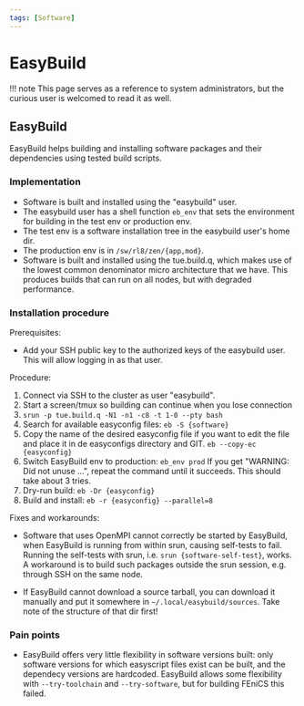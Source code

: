 ```yaml
---
tags: [Software]
---
```

# EasyBuild

!!! note 
    This page serves as a reference to system administrators, but the curious user is welcomed to read it as well.

## EasyBuild

EasyBuild helps building and installing software packages and their
dependencies using tested build scripts.

### Implementation

-   Software is built and installed using the "easybuild" user.
-   The easybuild user has a shell function `eb_env` that sets the
    environment for building in the test env or production env.
-   The test env is a software installation tree in the easybuild user's
    home dir.
-   The production env is in `/sw/rl8/zen/{app,mod}`.
-   Software is built and installed using the tue.build.q, which makes
    use of the lowest common denominator micro architecture that we
    have. This produces builds that can run on all nodes, but with
    degraded performance.

### Installation procedure

Prerequisites:

-   Add your SSH public key to the authorized keys of the easybuild
    user. This will allow logging in as that user.

Procedure:

1.  Connect via SSH to the cluster as user "easybuild".
2.  Start a screen/tmux so building can continue when you lose connection
3.  `srun -p tue.build.q -N1 -n1 -c8 -t 1-0 --pty bash`
4.  Search for available easyconfig files: `eb -S {software}`
5.  Copy the name of the desired easyconfig file if you want to edit the
    file and place it in de easyconfigs directory and GIT. `eb --copy-ec {easyconfig}`
5.  Switch EasyBuild env to production: `eb_env prod`
    If you get "WARNING: Did not unuse ...", repeat the command until it
    succeeds. This should take about 3 tries.
6.  Dry-run build: `eb -Dr {easyconfig}`
7.  Build and install: `eb -r {easyconfig} --parallel=8`

Fixes and workarounds:

-   Software that uses OpenMPI cannot correctly be started by EasyBuild,
    when EasyBuild is running from within srun, causing self-tests to
    fail. Running the self-tests with srun, i.e.
    `srun {software-self-test}`, works. A workaround is to build such
    packages outside the srun session, e.g. through SSH on the same
    node.

<!-- -->

-   If EasyBuild cannot download a source tarball, you can download it
    manually and put it somewhere in `~/.local/easybuild/sources`. Take
    note of the structure of that dir first!

### Pain points

-   EasyBuild offers very little flexibility in software versions built:
    only software versions for which easyscript files exist can be
    built, and the dependecy versions are hardcoded. EasyBuild allows
    some flexibility with `--try-toolchain` and `--try-software`, but
    for building FEniCS this failed.

